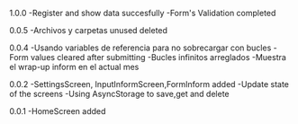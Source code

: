 1.0.0
-Register and show data succesfully
-Form's Validation completed

0.0.5
-Archivos y carpetas unused deleted

0.0.4
-Usando variables de referencia para no sobrecargar con bucles
-Form values cleared after submitting
-Bucles infinitos arreglados
-Muestra el wrap-up inform en el actual mes

0.0.2
-SettingsScreen, InputInformScreen,FormInform added
-Update state of the screens
-Using AsyncStorage to save,get and delete

0.0.1
-HomeScreen added
